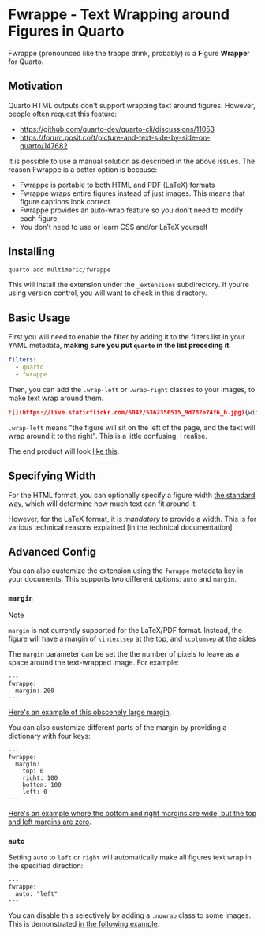 # Fwrappe - Text Wrapping around Figures in Quarto

Fwrappe (pronounced like the frappe drink, probably) is a **F**igure **Wrappe**r for Quarto.

## Motivation

Quarto HTML outputs don't support wrapping text around figures.
However, people often request this feature:

- <https://github.com/quarto-dev/quarto-cli/discussions/11053>
- <https://forum.posit.co/t/picture-and-text-side-by-side-on-quarto/147682>

It is possible to use a manual solution as described in the above issues.
The reason Fwrappe is a better option is because:

- Fwrappe is portable to both HTML and PDF (LaTeX) formats
- Fwrappe wraps entire figures instead of just images. This means that figure captions look correct
- Fwrappe provides an auto-wrap feature so you don't need to modify each figure
- You don't need to use or learn CSS and/or LaTeX yourself

## Installing

```bash
quarto add multimeric/fwrappe
```

This will install the extension under the `_extensions` subdirectory.
If you're using version control, you will want to check in this directory.

## Basic Usage

First you will need to enable the filter by adding it to the filters list in your YAML metadata, **making sure you put `quarto` in the list preceding it**:
```yaml
filters:
  - quarto
  - fwrappe
```

Then, you can add the `.wrap-left` or `.wrap-right` classes to your images, to make text wrap around them.
```md
![](https://live.staticflickr.com/5042/5362356515_9d782e74f6_b.jpg){width=200 .wrap-left}
```

`.wrap-left` means "the figure will sit on the left of the page, and the text will wrap around it to the right".
This is a little confusing, I realise.

The end product will look [like this](https://multimeric.github.io/Fwrappe/example.html).

## Specifying Width

For the HTML format, you can optionally specify a figure width [the standard way](https://quarto.org/docs/authoring/figures.html#figure-sizing), which will determine how much text can fit around it.

However, for the LaTeX format, it is *mandatory* to provide a width.
This is for various technical reasons explained [in the technical documentation].

## Advanced Config

You can also customize the extension using the `fwrappe` metadata key in your documents.
This supports two different options: `auto` and `margin`.

### `margin`

> [!NOTE]
> `margin` is not currently supported for the LaTeX/PDF format. Instead, the figure will have a margin of `\intextsep` at the top, and `\columsep` at the sides


The `margin` parameter can be set the the number of pixels to leave as a space around the text-wrapped image.
For example:
```
---
fwrappe:
  margin: 200
---
```

[Here's an example of this obscenely large margin](https://multimeric.github.io/Fwrappe/margin.html).

You can also customize different parts of the margin by providing a dictionary with four keys:

```
---
fwrappe:
  margin:
    top: 0
    right: 100
    bottom: 100
    left: 0
---
```

[Here's an example where the bottom and right margins are wide, but the top and left margins are zero](https://multimeric.github.io/Fwrappe/complex_margin.html).

### `auto`

Setting `auto` to `left` or `right` will automatically make all figures text wrap in the specified direction:

```
---
fwrappe:
  auto: "left"
---
```
You can disable this selectively by adding a `.nowrap` class to some images.
This is demonstrated [in the following example](https://multimeric.github.io/Fwrappe/example.html).